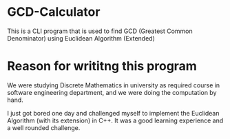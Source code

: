 # GCD-Calculator
This is a CLI program that is used to find GCD (Greatest Common Denominator) using Euclidean Algorithm (Extended)

# Reason for writitng this program
We were studying Discrete Mathematics in university as required course in software engineering department, and we were doing the computation by hand.

I just got bored one day and challenged myself to implement the Euclidean Algorithm (with its extension) in C++. It was a good learning experience and a well rounded challenge.
